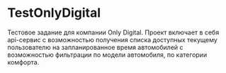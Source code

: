 # TestOnlyDigital 
Тестовое задание для компании Only Digital. Проект включает в себя api-сервис с возможностью получения списка доступных текущему пользователю на запланированное время автомобилей с возможностью фильтрации по модели автомобиля, по категории комфорта.
